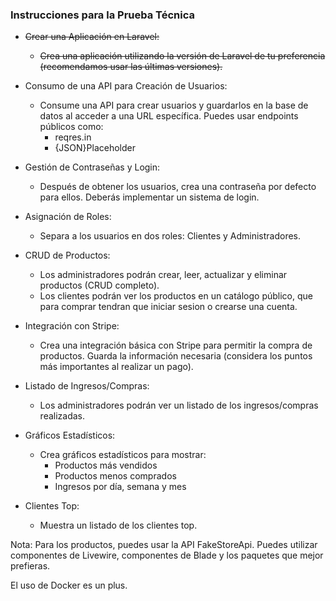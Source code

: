 ### Instrucciones para la Prueba Técnica

* <s>Crear una Aplicación en Laravel:</s>
    * <s>Crea una aplicación utilizando la versión de Laravel de tu preferencia
(recomendamos usar las últimas versiones).</s>

* Consumo de una API para Creación de Usuarios:
    * Consume una API para crear usuarios y guardarlos en la base de datos al
acceder a una URL específica. Puedes usar endpoints públicos como:
        * reqres.in
        * {JSON}Placeholder
* Gestión de Contraseñas y Login:
    * Después de obtener los usuarios, crea una contraseña por defecto para
ellos. Deberás implementar un sistema de login.

* Asignación de Roles:
    * Separa a los usuarios en dos roles: Clientes y Administradores.

* CRUD de Productos:
    * Los administradores podrán crear, leer, actualizar y eliminar productos
(CRUD completo).
    * Los clientes podrán ver los productos en un catálogo público, que para
comprar tendran que iniciar sesion o crearse una cuenta.

* Integración con Stripe:
    * Crea una integración básica con Stripe para permitir la compra de
productos. Guarda la información necesaria (considera los puntos más
importantes al realizar un pago).

* Listado de Ingresos/Compras:
    * Los administradores podrán ver un listado de los ingresos/compras
realizadas.

* Gráficos Estadísticos:
    * Crea gráficos estadísticos para mostrar:
        * Productos más vendidos
        * Productos menos comprados
        * Ingresos por día, semana y mes

* Clientes Top:
    * Muestra un listado de los clientes top.

Nota: Para los productos, puedes usar la API FakeStoreApi. Puedes utilizar
componentes de Livewire, componentes de Blade y los paquetes que mejor prefieras.

El uso de Docker es un plus.
